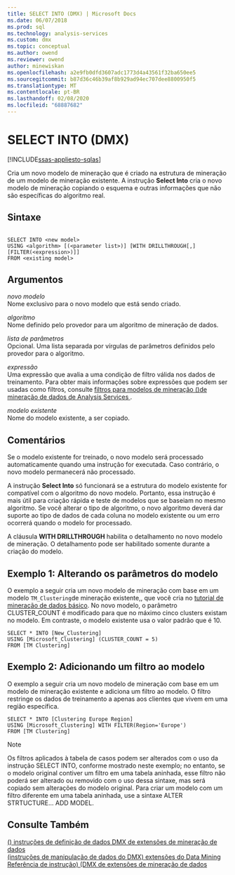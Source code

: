 ```yaml
---
title: SELECT INTO (DMX) | Microsoft Docs
ms.date: 06/07/2018
ms.prod: sql
ms.technology: analysis-services
ms.custom: dmx
ms.topic: conceptual
ms.author: owend
ms.reviewer: owend
author: minewiskan
ms.openlocfilehash: a2e9fb0dfd3607adc1773d4a43561f32ba650ee5
ms.sourcegitcommit: b87d36c46b39af8b929ad94ec707dee8800950f5
ms.translationtype: MT
ms.contentlocale: pt-BR
ms.lasthandoff: 02/08/2020
ms.locfileid: "68887682"
---
```

# <a name="select-into-dmx"></a>SELECT INTO (DMX)
[!INCLUDE[ssas-appliesto-sqlas](../includes/ssas-appliesto-sqlas.md)]

  Cria um novo modelo de mineração que é criado na estrutura de mineração de um modelo de mineração existente. A instrução **Select Into** cria o novo modelo de mineração copiando o esquema e outras informações que não são específicas do algoritmo real.  
  
## <a name="syntax"></a>Sintaxe  
  
```  
  
SELECT INTO <new model>   
USING <algorithm> [(<parameter list>)] [WITH DRILLTHROUGH[,] [FILTER(<expression>)]]  
FROM <existing model>  
```  
  
## <a name="arguments"></a>Argumentos  
 *novo modelo*  
 Nome exclusivo para o novo modelo que está sendo criado.  
  
 *algoritmo*  
 Nome definido pelo provedor para um algoritmo de mineração de dados.  
  
 *lista de parâmetros*  
 Opcional. Uma lista separada por vírgulas de parâmetros definidos pelo provedor para o algoritmo.  
  
 *expressão*  
 Uma expressão que avalia a uma condição de filtro válida nos dados de treinamento. Para obter mais informações sobre expressões que podem ser usadas como filtros, consulte [filtros para modelos de mineração &#40;&#41;de mineração de dados de Analysis Services ](https://docs.microsoft.com/analysis-services/data-mining/filters-for-mining-models-analysis-services-data-mining).  
  
 *modelo existente*  
 Nome do modelo existente, a ser copiado.  
  
## <a name="remarks"></a>Comentários  
 Se o modelo existente for treinado, o novo modelo será processado automaticamente quando uma instrução for executada. Caso contrário, o novo modelo permanecerá não processado.  
  
 A instrução **Select Into** só funcionará se a estrutura do modelo existente for compatível com o algoritmo do novo modelo. Portanto, essa instrução é mais útil para criação rápida e teste de modelos que se baseiam no mesmo algoritmo. Se você alterar o tipo de algoritmo, o novo algoritmo deverá dar suporte ao tipo de dados de cada coluna no modelo existente ou um erro ocorrerá quando o modelo for processado.  
  
 A cláusula **WITH DRILLTHROUGH** habilita o detalhamento no novo modelo de mineração. O detalhamento pode ser habilitado somente durante a criação do modelo.  
  
## <a name="example-1-altering-the-parameters-of-the-model"></a>Exemplo 1: Alterando os parâmetros do modelo  
 O exemplo a seguir cria um novo modelo de mineração com base em um modelo `TM_Clustering`de mineração existente,, que você cria no [tutorial de mineração de dados básico](https://msdn.microsoft.com/library/6602edb6-d160-43fb-83c8-9df5dddfeb9c). No novo modelo, o parâmetro CLUSTER_COUNT é modificado para que no máximo cinco clusters existam no modelo. Em contraste, o modelo existente usa o valor padrão que é 10.  
  
```  
SELECT * INTO [New_Clustering]  
USING [Microsoft_Clustering] (CLUSTER_COUNT = 5)   
FROM [TM Clustering]  
```  
  
## <a name="example-2-adding-a-filter-to-the-model"></a>Exemplo 2: Adicionando um filtro ao modelo  
 O exemplo a seguir cria um novo modelo de mineração com base em um modelo de mineração existente e adiciona um filtro ao modelo. O filtro restringe os dados de treinamento a apenas aos clientes que vivem em uma região específica.  
  
```  
SELECT * INTO [Clustering Europe Region]  
USING [Microsoft_Clustering] WITH FILTER(Region='Europe')  
FROM [TM Clustering]  
```  
  
> [!NOTE]  
>  Os filtros aplicados à tabela de casos podem ser alterados com o uso da instrução SELECT INTO, conforme mostrado neste exemplo; no entanto, se o modelo original contiver um filtro em uma tabela aninhada, esse filtro não poderá ser alterado ou removido com o uso dessa sintaxe, mas será copiado sem alterações do modelo original. Para criar um modelo com um filtro diferente em uma tabela aninhada, use a sintaxe ALTER STRTUCTURE... ADD MODEL.  
  
## <a name="see-also"></a>Consulte Também  
 [&#40;&#41; instruções de definição de dados DMX de extensões de mineração de dados](../dmx/dmx-statements-data-definition.md)   
 [&#40;instruções de manipulação de dados do DMX&#41; extensões do Data Mining](../dmx/dmx-statements-data-manipulation.md)   
 [Referência de instrução&#41; &#40;DMX de extensões de mineração de dados](../dmx/data-mining-extensions-dmx-statements.md)  
  
  
